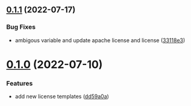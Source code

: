 ## [0.1.1](https://github.com/robcxyz/tackle-license/compare/v0.1.0...v0.1.1) (2022-07-17)


### Bug Fixes

* ambigous variable and update apache license and license ([33118e3](https://github.com/robcxyz/tackle-license/commit/33118e3bc376caeaed9ff8362dc09189ec103559))



# [0.1.0](https://github.com/robcxyz/tackle-license/compare/dd59a0ad7749015b3a2b3015c064dea9393333eb...v0.1.0) (2022-07-10)


### Features

* add new license templates ([dd59a0a](https://github.com/robcxyz/tackle-license/commit/dd59a0ad7749015b3a2b3015c064dea9393333eb))



